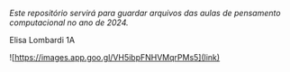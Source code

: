 *Este repositório servirá para guardar arquivos das aulas de pensamento computacional no ano de 2024.*

Elisa Lombardi 1A

![https://images.app.goo.gl/VH5ibpFNHVMqrPMs5](link)
